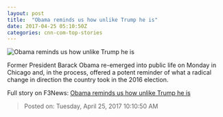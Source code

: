 ```yaml
---
layout: post
title:  "Obama reminds us how unlike Trump he is"
date: 2017-04-25 05:10:50Z
categories: cnn-com-top-stories
---
```


![Obama reminds us how unlike Trump he is](http://i2.cdn.cnn.com/cnnnext/dam/assets/170424132840-01-obama-chicago-0424-super-tease.jpg)

Former President Barack Obama re-emerged into public life on Monday in Chicago and, in the process, offered a potent reminder of what a radical change in direction the country took in the 2016 election.


Full story on F3News: [Obama reminds us how unlike Trump he is](http://www.f3nws.com/n/2bzjj)

> Posted on: Tuesday, April 25, 2017 10:10:50 AM
